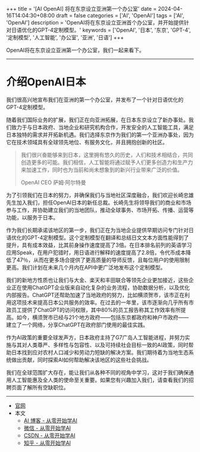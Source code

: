 +++
title = '[AI OpenAI] 将在东京设立亚洲第一个办公室'
date = 2024-04-16T14:04:30+08:00
draft = false
categories = ['AI', 'OpenAI']
tags = ['AI', 'OpenAI']
description = 'OpenAI将在东京设立亚洲首个办公室，并开始提供针对日语优化的GPT-4定制模型。'
keywords = ['OpenAI', '日本', '东京', 'GPT-4', '定制模型', '人工智能', '办公室', '亚洲', '日语']
+++

OpenAI将在东京设立亚洲第一个办公室，我们一起来看下。

---

# 介绍OpenAI日本
我们很高兴地宣布我们在亚洲的第一个办公室，并发布了一个针对日语优化的GPT-4定制模型。

随着我们国际业务的扩展，我们正在向亚洲拓展，在日本东京设立了新办事处。我们致力于与日本政府、当地企业和研究机构合作，开发安全的人工智能工具，满足日本独特的需求并开拓新机遇。我们选择东京作为我们的第一个亚洲办事处，因为它在技术领域具有全球领先地位、有服务文化，并且拥抱创新的社区。

> 我们很兴奋能够来到日本，这里拥有悠久的历史，人们和技术相结合，共同创造更多的可能。我们相信，人工智能将通过赋予人们更多创造力和生产力来加速工作，同时也为当前和尚未想象到的新兴行业带来广泛的价值。
> 
> OpenAI CEO 萨姆·阿尔特曼

为了引领我们在日本的努力，并确保我们与当地社区深度融合，我们欢迎长崎忠雄先生加入我们，担任OpenAI日本的新任总裁。长崎先生将领导我们的商业和市场参与工作，并协助建立我们的当地团队，推动全球事务、市场开拓、传播、运营等功能，以服务于日本。

作为我们长期承诺该地区的第一步，我们正在为当地企业提供早期访问专门针对日语优化的GPT-4定制模型。这个定制模型在翻译和总结日文文本方面性能得到了提升，具有成本效益，比其前身操作速度提高了3倍。在日本排名前列的英语学习应用Speak，在用户犯错时，用日语进行解释的速度提高了2.8倍，令代币成本降低了47％，从而在更多场合提供了更高质量的导师反馈，且每位用户的使用限制更高。我们计划在未来几个月内在API中更广泛地发布这个定制模型。

我们的新地方性质也让我们与大金、楽天和丰田联合等领先企业更加接近，这些企业正在使用ChatGPT企业版来自动化复杂的业务流程，协助数据分析，以及优化内部报告。ChatGPT还帮助加速了当地政府的努力，比如横须贺市，该市正在利用这项技术来提高日本公共服务的效率。在过去的一年里，该市逐渐向几乎所有市政员工提供了ChatGPT的访问权限，其中80%的员工报告称其工作效率有所提高。如今，横须贺市已经与21个地方政府——包括东京都政府和神户市政府——建立了一个网络，分享ChatGPT在政府部门使用的最佳实践。

作为AI政策的重要全球发声方，日本政府主持了G7广岛人工智能进程，并努力实施与其对人类尊严、多样性与包容性、以及可持续社会目标一致的AI政策，同时帮助日本找到应对农村人口减少和劳动力短缺的解决方案。我们期待着为当地生态系统做出贡献，同时探索AI如何帮助解决该地区的这些社会挑战。

我们在全球范围扩大存在，能让我们从各种不同的视角中学习，这对于我们确保通用人工智能惠及全人类的使命至关重要。如果您有兴趣加入我们，请查看我们的招聘页面了解所有空缺职位。

---

- [官网](https://openai.com/blog/introducing-openai-japan)
- 本文
    - [AI 博客 - 从零开始学AI](https://ai-blog.aihub2022.top/post/ai-openai-introduction-openai-japan/)
    - [微信 - 从零开始学AI](https://mp.weixin.qq.com/s?__biz=MzA3MDIyNTgzNA==&mid=2649976841&idx=1&sn=9e39e0d5ca0158066ee6c728defda62e&chksm=86c7caccb1b043dabe587905cfb7d2a674c08ea4763285ba630f4377f5210ffe5ee950d3f013#rd)
    - [CSDN - 从零开始学AI](https://blog.csdn.net/mahone3297/article/details/137825060)
    - [知乎 - 从零开始学AI](https://zhuanlan.zhihu.com/p/692780750)
